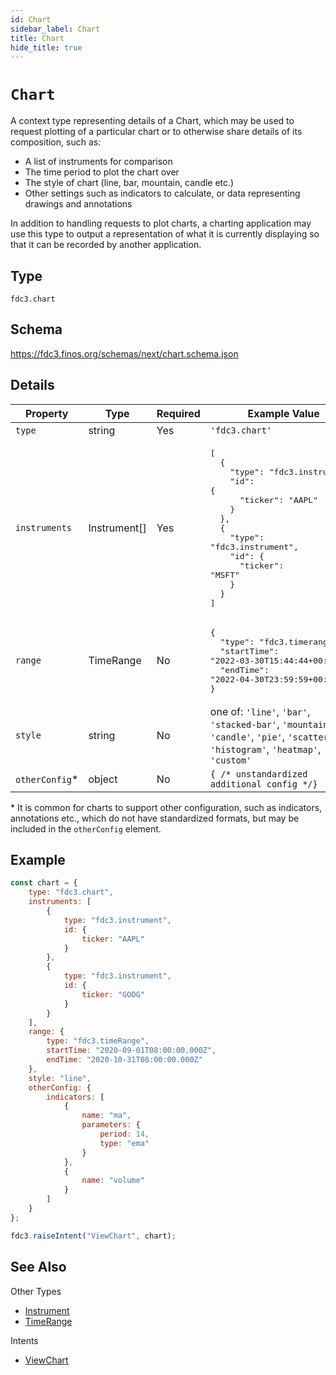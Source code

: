 ```yaml
---
id: Chart
sidebar_label: Chart
title: Chart
hide_title: true
---
```

# `Chart`

A context type representing details of a Chart, which may be used to request plotting of a particular chart or to otherwise share details of its composition, such as:

* A list of instruments for comparison
* The time period to plot the chart over
* The style of chart (line, bar, mountain, candle etc.)
* Other settings such as indicators to calculate, or data representing drawings and annotations

In addition to handling requests to plot charts, a charting application may use this type to output a representation of what it is currently displaying so that it can be recorded by another application.

## Type

`fdc3.chart`

## Schema

<https://fdc3.finos.org/schemas/next/chart.schema.json>

## Details

| Property         | Type            | Required | Example Value        |
|------------------|-----------------|----------|----------------------|
| `type`           | string          | Yes      | `'fdc3.chart'`     |
| `instruments`    | Instrument[]  | Yes      | <pre>[<br/>&emsp;&emsp;{<br/>&emsp;&emsp;&emsp;&emsp;"type": "fdc3.instrument",<br/>&emsp;&emsp;&emsp;&emsp;"id": {<br/>&emsp;&emsp;&emsp;&emsp;&emsp;&emsp;"ticker": "AAPL"<br/>&emsp;&emsp;&emsp;&emsp;}<br/>&emsp;&emsp;},<br/>&emsp;&emsp;{<br/>&emsp;&emsp;&emsp;&emsp;"type": "fdc3.instrument",<br/>&emsp;&emsp;&emsp;&emsp;"id": {<br/>&emsp;&emsp;&emsp;&emsp;&emsp;&emsp;"ticker": "MSFT"<br/>&emsp;&emsp;&emsp;&emsp;}<br/>&emsp;&emsp;}<br/>]</pre> |
| `range` | TimeRange  | No       | <pre>{<br/>&emsp;&emsp;"type": "fdc3.timerange",<br/>&emsp;&emsp;"startTime": "2022-03-30T15:44:44+00:00",<br/>&emsp;&emsp;"endTime": "2022-04-30T23:59:59+00:00"<br/>}</pre>            |
| `style`    | string  | No       | one of: `'line'`, `'bar'`, `'stacked-bar'`, `'mountain'`, `'candle'`, `'pie'`, `'scatter'`, `'histogram'`, `'heatmap'`, `'custom'`      |
| `otherConfig`* | object  | No |  `{ /* unstandardized additional config */}`  |

\* It is common for charts to support other configuration, such as indicators, annotations etc., which do not have standardized formats, but may be included in the `otherConfig` element.

## Example

```js
const chart = {
    type: "fdc3.chart",
    instruments: [
        {
            type: "fdc3.instrument",
            id: {
                ticker: "AAPL"
            }
        },
        {
            type: "fdc3.instrument",
            id: {
                ticker: "GOOG"
            }
        }
    ],
    range: {
        type: "fdc3.timeRange",
        startTime: "2020-09-01T08:00:00.000Z",
        endTime: "2020-10-31T08:00:00.000Z"
    },
    style: "line",
    otherConfig: {
        indicators: [
            {
                name: "ma",
                parameters: {
                    period: 14,
                    type: "ema"
                }
            },
            {
                name: "volume"
            }
        ]
    }
};

fdc3.raiseIntent("ViewChart", chart);
```

## See Also

Other Types

* [Instrument](Instrument)
* [TimeRange](TimeRange)

Intents

* [ViewChart](../../intents/ref/ViewChart)
